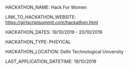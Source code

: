 HACKATHON_NAME: Hack For Women

LINK_TO_HACKATHON_WEBSITE: https://girlscriptsummit.com/hackathon.html

HACKATHON_DATES: 19/10/2019 - 20/10/2019

HACKATHON_TYPE: PHSYICAL

HACKATHON_LOCATION: Delhi Technological University

LAST_APPLICATION_DATETIME: 19/10/2019
